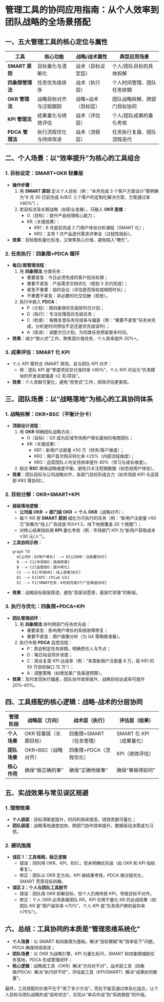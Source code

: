 # 管理工具的协同应用指南：从个人效率到团队战略的全场景搭配

## **一、五大管理工具的核心定位与属性**

| 工具             | 核心功能               | 战略/战术属性       | 典型应用场景                 |
| ---------------- | ---------------------- | ------------------- | ---------------------------- |
| **SMART 原则**   | 目标量化与清晰化       | 战术（目标设定层）  | 个人/团队目标的具体拆解      |
| **四象限管理法** | 任务优先级排序         | 战术（执行层）      | 个人时间管理、团队任务排期   |
| **OKR 管理法**   | 战略目标对齐与过程跟踪 | 战略+战术（目标层） | 团队战略拆解、跨部门目标协同 |
| **KPI 管理法**   | 结果量化与绩效评估     | 战术（评估层）      | 个人/团队成果的量化考核      |
| **PDCA 管理法**  | 执行流程优化与持续改进 | 战术（流程层）      | 任务执行复盘、团队流程迭代   |

## **二、个人场景：以“效率提升”为核心的工具组合**

### **1. 目标设定：SMART+OKR 轻量版**

- **操作步骤**：
  1. 用 **SMART 原则** 定义个人目标（例：“本月完成 3 个客户方案设计”需明确为“6 月 30 日前完成 A/B/C 三个客户的定制化解决方案，方案通过率 ≥80%”）；
  2. 若目标涉及长期战略（如职业发展），可融入 **OKR 思维**：
     - O（目标）：提升产品经理核心能力；
     - KR（关键成果）：
       - KR1：6 月底前完成 2 门用户体验分析课程（SMART 化）；
       - KR2：主导 1 次产品迭代需求评审会（过程性指标）。
- **效果**：目标既有量化标准，又聚焦核心价值，避免陷入“瞎忙”。

### **2. 任务执行：四象限+PDCA 循环**

- **每日/周管理流程**：
  1. 用 **四象限法** 分类任务：
     - 重要紧急：今日必须完成的客户投诉处理；
     - 重要不紧急：产品需求文档优化（规划 3 天内完成）；
     - 紧急不重要：临时会议（评估是否授权或缩短时长）；
     - 不重要不紧急：非必要的社交应酬（拒绝）。
  2. 执行中嵌入 **PDCA**：
     - P（计划）：按四象限优先级排列日计划；
     - D（执行）：专注处理高优先级任务；
     - C（检查）：每晚复盘任务完成率与偏差（例：“重要不紧急”任务未完成，分析是时间预估不足还是优先级误判）；
     - A（改进）：调整次日计划，为同类任务预留更多时间。
- **效果**：减少“救火式”工作，聚焦高价值任务，个人效率提升 30%+。

### **3. 成果评估：SMART 化 KPI**

- 个人 KPI 需符合 SMART 原则，且与团队 KPI 对齐：
  - 例：团队 KPI 是“季度项目交付准时率 ≥90%”，个人 KPI 可设为“负责模块的开发进度偏差 ≤2 天/项目”。
- **效果**：个人贡献可量化，避免“苦劳式”工作，绩效评估更客观。

## **三、团队场景：以“战略落地”为核心的工具协同体系**

### **1. 战略拆解：OKR+BSC（平衡计分卡）**

- **顶层设计流程**：
  1. 用 **OKR** 明确团队战略方向：
     - O（目标）：Q3 成为区域市场用户增长最快的电商团队；
     - KR（关键成果）：
       - KR1：新用户注册量 ≥50 万（财务/客户维度）；
       - KR2：用户首次购买转化率 ≥25%（内部流程维度）；
       - KR3：运营团队人均支持效率提升 40%（学习与成长维度）。
  2. 结合 **BSC** 确保战略维度平衡，避免只关注短期数据（如忽视用户体验）。
- **效果**：团队目标与公司战略对齐，各部门目标形成合力（如市场部 KR1 与运营部 KR3 需协同）。

### **2. 目标分解：OKR+SMART+KPI**

- **层级落地逻辑**：
  - **公司级 OKR** → **部门级 OKR** → **个人 OKR**（战略对齐）；
  - 每个 KR 用 **SMART 原则** 细化为可执行的任务（例：“新用户注册量 ≥50 万”拆解为“线上广告投放 ROI≥1:3，线下地推覆盖 20 个商圈”）；
  - 对核心结果指标用 **KPI** 量化考核（例：市场部门 KPI 为“新用户获取成本 ≤30 元/人”）。
- **工具协同示例**：
  ```mermaid
  graph TD
    A[公司O：Q3用户增长] --> B[公司KR：注册量50万]
    B --> C1[市场部O：高效获客]
    B --> C2[运营部O：提升转化]
    C1 --> D1[市场KR1：线上获客30万]
    D1 --> E1[KPI：CPC≤0.5元]
    E1 --> F1[SMART任务：6月前完成3个广告渠道测试]
  ```
- **效果**：战略目标层层穿透，避免“高层谈愿景，基层忙琐事”的断层。

### **3. 执行与优化：四象限+PDCA+KPI**

- **团队管理闭环**：
  1. 用 **四象限法** 排列跨部门任务优先级：
     - 重要紧急：影响用户增长的系统故障修复；
     - 重要不紧急：用户画像分析（为 Q4 策略做准备）。
  2. 执行中用 **PDCA** 监控流程：
     - P：周会制定任务排期，明确责任人与节点；
     - D：每日站会同步进度；
     - C：周会复盘 KPI 达成率（例：“本周新用户注册量 8 万，距 KR1 的 50 万目标缺口 12 万”）；
     - A：调整策略（如增加某广告渠道预算）。
- **效果**：及时发现执行偏差，团队协作效率提升，战略目标达成率可提升 20%-40%。

## **四、工具搭配的核心逻辑：战略-战术的分层协同**

| 管理阶段     | 战略层（方向）         | 战术层（执行）           | 评估层（结果）           |
| ------------ | ---------------------- | ------------------------ | ------------------------ |
| **个人场景** | OKR 轻量版（长期目标） | 四象限+SMART（任务管理） | SMART 化 KPI（成果量化） |
| **团队场景** | OKR+BSC（战略对齐）    | 四象限+PDCA（流程优化）  | KPI（绩效评估）          |
| **核心作用** | 确保“做正确的事”       | 确保“正确地做事”         | 确保“事做得如何”         |

## **五、实战效果与常见误区规避**

### **1. 理想效果**

- **个人层面**：目标清晰度提升，时间利用率提高，绩效贡献可量化；
- **团队层面**：战略落地速度加快，跨部门协作效率提升，数据驱动决策成为习惯。

### **2. 避坑指南**

- **误区 1：工具堆砌，缺乏逻辑**
  - 错误：同时用 OKR、KPI、BSC，但未明确优先级（如 OKR 和 KPI 指标重复）。
  - 修正：团队以 OKR 定方向，KPI 做结果考核，PDCA 做过程优化，SMART 贯穿目标拆解。
- **误区 2：个人与团队工具脱节**
  - 错误：团队用 OKR 拆解目标，但个人仍用传统 KPI，导致目标不对齐。
  - 修正：个人 OKR 必须承接团队 KR，KPI 仅用于量化 KR 的达成结果（如团队 KR 是“用户留存率 ≥70%”，个人 KPI 是“负责用户群的留存率 ≥75%”）。

## **六、总结：工具协同的本质是“管理思维系统化”**

- **个人场景**：以 SMART 和四象限为基础，解决“目标模糊”和“效率低下”问题，PDCA 确保持续改进；
- **团队场景**：以 OKR 为战略引擎，KPI 为量化标尺，SMART 和四象限辅助任务落地，PDCA 形成管理闭环；
- **核心逻辑**：战略层工具（OKR）解决“方向对不对”，战术层工具（四象限/PDCA）解决“执行好不好”，评估层工具（KPI/SMART）解决“成果如何衡量”。

最终，工具搭配的价值不在于“用了多少方法”，而在于能否通过体系化组合，让个人目标与团队战略形成“齿轮咬合”，实现从“单兵作战”到“系统致胜”的升级。
